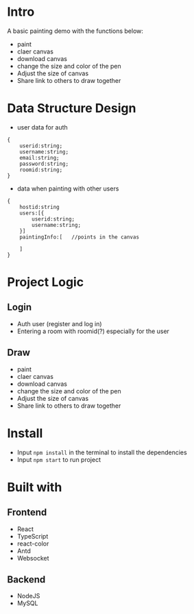 
# Intro
A basic painting demo with the functions below:
- paint
- claer canvas
- download canvas
- change the size and color of the pen 
- Adjust the size of canvas
- Share link to others to draw together

# Data Structure Design
- user data for auth
```
{
    userid:string;
    username:string;
    email:string;
    password:string;
    roomid:string;
}
```
- data when painting with other users
```
{
    hostid:string
    users:[{
        userid:string;
        username:string;
    }]
    paintingInfo:[   //points in the canvas

    ]
}
```

# Project Logic
## Login
- Auth user (register and log in)
- Entering a room with roomid(?) especially for the user
## Draw
- paint
- claer canvas
- download canvas
- change the size and color of the pen 
- Adjust the size of canvas
- Share link to others to draw together 

# Install
- Input `npm install` in the terminal to install the dependencies
- Input `npm start` to run project

# Built with
## Frontend
- React
- TypeScript
- react-color
- Antd
- Websocket
## Backend
- NodeJS
- MySQL